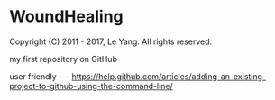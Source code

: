 # WoundHealing

Copyright (C) 2011 - 2017, Le Yang. All rights reserved.

my first repository on GitHub

user friendly ---
https://help.github.com/articles/adding-an-existing-project-to-github-using-the-command-line/
